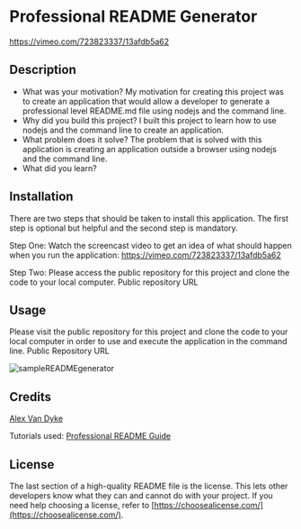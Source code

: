 # Professional README Generator

https://vimeo.com/723823337/13afdb5a62

## Description

- What was your motivation?
My motivation for creating this project was to create an application that would allow a developer to generate a professional level README.md file using nodejs and the command line.
- Why did you build this project?
I built this project to learn how to use nodejs and the command line to create an application.
- What problem does it solve?
The problem that is solved with this application is creating an application outside a browser using nodejs and the command line.
- What did you learn?

## Installation

There are two steps that should be taken to install this application. The first step is optional but helpful and the second step is mandatory.

Step One: Watch the screencast video to get an idea of what should happen when you run the application: https://vimeo.com/723823337/13afdb5a62

Step Two: Please access the public repository for this project and clone the code to your local computer. Public repository URL

## Usage

Please visit the public repository for this project and clone the code to your local computer in order to use and execute the application in the command line.
Public Repository URL

![sampleREADMEgenerator](https://user-images.githubusercontent.com/64184203/175644981-6827dd9b-c866-4ba8-b648-718a25c7d1c5.jpg)


## Credits

[Alex Van Dyke](https://github.com/AlexandertheGreat491)

Tutorials used:
[Professional README Guide](https://coding-boot-camp.github.io/full-stack/github/professional-readme-guide)

## License

The last section of a high-quality README file is the license. This lets other developers know what they can and cannot do with your project. If you need help choosing a license, refer to [https://choosealicense.com/](https://choosealicense.com/).



